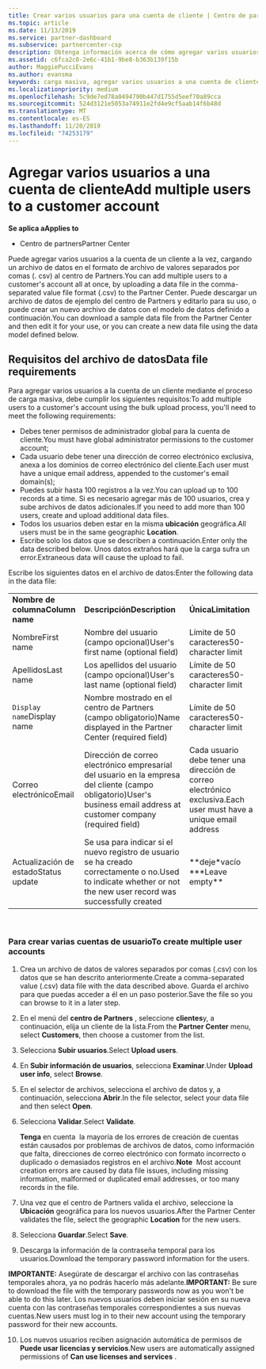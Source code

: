 ```yaml
---
title: Crear varios usuarios para una cuenta de cliente | Centro de partners
ms.topic: article
ms.date: 11/13/2019
ms.service: partner-dashboard
ms.subservice: partnercenter-csp
description: Obtenga información acerca de cómo agregar varios usuarios a la cuenta de un cliente a la vez, cargando un archivo de datos en el formato de archivo de valores separados por comas (. csv) en el centro de Partners.
ms.assetid: c6fca2c0-2e6c-41b1-9be8-b363b139f15b
author: MaggiePucciEvans
ms.author: evansma
keywords: carga masiva, agregar varios usuarios a una cuenta de cliente, agregar usuarios del cliente, carga masiva de usuarios del cliente, cuenta del cliente, usuarios del cliente, usuarios
ms.localizationpriority: medium
ms.openlocfilehash: 5c9de7ed78a0494790b447d1755d5eef70a89cca
ms.sourcegitcommit: 524d3121e5053a74911e2fd4e9cf5aab14f6b48d
ms.translationtype: MT
ms.contentlocale: es-ES
ms.lasthandoff: 11/20/2019
ms.locfileid: "74253179"
---
```

# <a name="add-multiple-users-to-a-customer-account"></a><span data-ttu-id="e1df2-104">Agregar varios usuarios a una cuenta de cliente</span><span class="sxs-lookup"><span data-stu-id="e1df2-104">Add multiple users to a customer account</span></span>

<span data-ttu-id="e1df2-105">**Se aplica a**</span><span class="sxs-lookup"><span data-stu-id="e1df2-105">**Applies to**</span></span>

-  <span data-ttu-id="e1df2-106">Centro de partners</span><span class="sxs-lookup"><span data-stu-id="e1df2-106">Partner Center</span></span>

<span data-ttu-id="e1df2-107">Puede agregar varios usuarios a la cuenta de un cliente a la vez, cargando un archivo de datos en el formato de archivo de valores separados por comas (. csv) al centro de Partners.</span><span class="sxs-lookup"><span data-stu-id="e1df2-107">You can add multiple users to a customer's account all at once, by uploading a data file in the comma-separated value file format (.csv) to the Partner Center.</span></span> <span data-ttu-id="e1df2-108">Puede descargar un archivo de datos de ejemplo del centro de Partners y editarlo para su uso, o puede crear un nuevo archivo de datos con el modelo de datos definido a continuación.</span><span class="sxs-lookup"><span data-stu-id="e1df2-108">You can download a sample data file from the Partner Center and then edit it for your use, or you can create a new data file using the data model defined below.</span></span>

## <a href="" id="creatingtheimportcsvfile"></a><span data-ttu-id="e1df2-109">Requisitos del archivo de datos</span><span class="sxs-lookup"><span data-stu-id="e1df2-109">Data file requirements</span></span>


<span data-ttu-id="e1df2-110">Para agregar varios usuarios a la cuenta de un cliente mediante el proceso de carga masiva, debe cumplir los siguientes requisitos:</span><span class="sxs-lookup"><span data-stu-id="e1df2-110">To add multiple users to a customer's account using the bulk upload process, you'll need to meet the following requirements:</span></span>

-   <span data-ttu-id="e1df2-111">Debes tener permisos de administrador global para la cuenta de cliente.</span><span class="sxs-lookup"><span data-stu-id="e1df2-111">You must have global administrator permissions to the customer account;</span></span>
-   <span data-ttu-id="e1df2-112">Cada usuario debe tener una dirección de correo electrónico exclusiva, anexa a los dominios de correo electrónico del cliente.</span><span class="sxs-lookup"><span data-stu-id="e1df2-112">Each user must have a unique email address, appended to the customer's email domain(s);</span></span>
-   <span data-ttu-id="e1df2-113">Puedes subir hasta 100 registros a la vez.</span><span class="sxs-lookup"><span data-stu-id="e1df2-113">You can upload up to 100 records at a time.</span></span> <span data-ttu-id="e1df2-114">Si es necesario agregar más de 100 usuarios, crea y sube archivos de datos adicionales.</span><span class="sxs-lookup"><span data-stu-id="e1df2-114">If you need to add more than 100 users, create and upload additional data files.</span></span>
-   <span data-ttu-id="e1df2-115">Todos los usuarios deben estar en la misma **ubicación** geográfica.</span><span class="sxs-lookup"><span data-stu-id="e1df2-115">All users must be in the same geographic **Location**.</span></span>
-   <span data-ttu-id="e1df2-116">Escribe solo los datos que se describen a continuación.</span><span class="sxs-lookup"><span data-stu-id="e1df2-116">Enter only the data described below.</span></span> <span data-ttu-id="e1df2-117">Unos datos extraños hará que la carga sufra un error.</span><span class="sxs-lookup"><span data-stu-id="e1df2-117">Extraneous data will cause the upload to fail.</span></span>

<span data-ttu-id="e1df2-118">Escribe los siguientes datos en el archivo de datos:</span><span class="sxs-lookup"><span data-stu-id="e1df2-118">Enter the following data in the data file:</span></span>

|                 |                                                                              |                                            |
|-----------------|------------------------------------------------------------------------------|--------------------------------------------|
| <span data-ttu-id="e1df2-119">**Nombre de columna**</span><span class="sxs-lookup"><span data-stu-id="e1df2-119">**Column name**</span></span> | <span data-ttu-id="e1df2-120">**Descripción**</span><span class="sxs-lookup"><span data-stu-id="e1df2-120">**Description**</span></span>                                                              | <span data-ttu-id="e1df2-121">**Única**</span><span class="sxs-lookup"><span data-stu-id="e1df2-121">**Limitation**</span></span>                             |
| <span data-ttu-id="e1df2-122">Nombre</span><span class="sxs-lookup"><span data-stu-id="e1df2-122">First name</span></span>      | <span data-ttu-id="e1df2-123">Nombre del usuario (campo opcional)</span><span class="sxs-lookup"><span data-stu-id="e1df2-123">User's first name (optional field)</span></span>                                           | <span data-ttu-id="e1df2-124">Límite de 50 caracteres</span><span class="sxs-lookup"><span data-stu-id="e1df2-124">50-character limit</span></span>                         |
| <span data-ttu-id="e1df2-125">Apellidos</span><span class="sxs-lookup"><span data-stu-id="e1df2-125">Last name</span></span>       | <span data-ttu-id="e1df2-126">Los apellidos del usuario (campo opcional)</span><span class="sxs-lookup"><span data-stu-id="e1df2-126">User's last name (optional field)</span></span>                                            | <span data-ttu-id="e1df2-127">Límite de 50 caracteres</span><span class="sxs-lookup"><span data-stu-id="e1df2-127">50-character limit</span></span>                         |
| <span data-ttu-id="e1df2-128">`Display name`</span><span class="sxs-lookup"><span data-stu-id="e1df2-128">Display name</span></span>    | <span data-ttu-id="e1df2-129">Nombre mostrado en el centro de Partners (campo obligatorio)</span><span class="sxs-lookup"><span data-stu-id="e1df2-129">Name displayed in the Partner Center (required field)</span></span>                            | <span data-ttu-id="e1df2-130">Límite de 50 caracteres</span><span class="sxs-lookup"><span data-stu-id="e1df2-130">50-character limit</span></span>                         |
| <span data-ttu-id="e1df2-131">Correo electrónico</span><span class="sxs-lookup"><span data-stu-id="e1df2-131">Email</span></span>           | <span data-ttu-id="e1df2-132">Dirección de correo electrónico empresarial del usuario en la empresa del cliente (campo obligatorio)</span><span class="sxs-lookup"><span data-stu-id="e1df2-132">User's business email address at customer company (required field)</span></span>           | <span data-ttu-id="e1df2-133">Cada usuario debe tener una dirección de correo electrónico exclusiva.</span><span class="sxs-lookup"><span data-stu-id="e1df2-133">Each user must have a unique email address</span></span> |
| <span data-ttu-id="e1df2-134">Actualización de estado</span><span class="sxs-lookup"><span data-stu-id="e1df2-134">Status update</span></span>   | <span data-ttu-id="e1df2-135">Se usa para indicar si el nuevo registro de usuario se ha creado correctamente o no.</span><span class="sxs-lookup"><span data-stu-id="e1df2-135">Used to indicate whether or not the new user record was successfully created</span></span> | <span data-ttu-id="e1df2-136">\*\*deje\*vacío \*</span><span class="sxs-lookup"><span data-stu-id="e1df2-136">\*\*Leave empty\*\*</span></span>                        |

 

### <a href="" id="createmultipleuseraccounts"></a><span data-ttu-id="e1df2-137">Para crear varias cuentas de usuario</span><span class="sxs-lookup"><span data-stu-id="e1df2-137">To create multiple user accounts</span></span>

<a href="" id="creatingtheaccounts"></a>
1.  <span data-ttu-id="e1df2-138">Crea un archivo de datos de valores separados por comas (.csv) con los datos que se han descrito anteriormente.</span><span class="sxs-lookup"><span data-stu-id="e1df2-138">Create a comma-separated value (.csv) data file with the data described above.</span></span> <span data-ttu-id="e1df2-139">Guarda el archivo para que puedas acceder a él en un paso posterior.</span><span class="sxs-lookup"><span data-stu-id="e1df2-139">Save the file so you can browse to it in a later step.</span></span>
2.  <span data-ttu-id="e1df2-140">En el menú del **centro de Partners** , seleccione **clientes**y, a continuación, elija un cliente de la lista.</span><span class="sxs-lookup"><span data-stu-id="e1df2-140">From the **Partner Center** menu, select **Customers**, then choose a customer from the list.</span></span>
3.  <span data-ttu-id="e1df2-141">Selecciona **Subir usuarios**.</span><span class="sxs-lookup"><span data-stu-id="e1df2-141">Select **Upload users**.</span></span>
4.  <span data-ttu-id="e1df2-142">En **Subir información de usuarios**, selecciona **Examinar**.</span><span class="sxs-lookup"><span data-stu-id="e1df2-142">Under **Upload user info**, select **Browse**.</span></span>
5.  <span data-ttu-id="e1df2-143">En el selector de archivos, selecciona el archivo de datos y, a continuación, selecciona **Abrir**.</span><span class="sxs-lookup"><span data-stu-id="e1df2-143">In the file selector, select your data file and then select **Open**.</span></span>
6.  <span data-ttu-id="e1df2-144">Selecciona **Validar**.</span><span class="sxs-lookup"><span data-stu-id="e1df2-144">Select **Validate**.</span></span>

    <span data-ttu-id="e1df2-145">**Tenga** en cuenta  la mayoría de los errores de creación de cuentas están causados por problemas de archivos de datos, como información que falta, direcciones de correo electrónico con formato incorrecto o duplicado o demasiados registros en el archivo.</span><span class="sxs-lookup"><span data-stu-id="e1df2-145">**Note**  Most account creation errors are caused by data file issues, including missing information, malformed or duplicated email addresses, or too many records in the file.</span></span>

7.  <span data-ttu-id="e1df2-146">Una vez que el centro de Partners valida el archivo, seleccione la **Ubicación** geográfica para los nuevos usuarios.</span><span class="sxs-lookup"><span data-stu-id="e1df2-146">After the Partner Center validates the file, select the geographic **Location** for the new users.</span></span>
8.  <span data-ttu-id="e1df2-147">Selecciona **Guardar**.</span><span class="sxs-lookup"><span data-stu-id="e1df2-147">Select **Save**.</span></span>
9.  <span data-ttu-id="e1df2-148">Descarga la información de la contraseña temporal para los usuarios.</span><span class="sxs-lookup"><span data-stu-id="e1df2-148">Download the temporary password information for the users.</span></span>

<span data-ttu-id="e1df2-149">**IMPORTANTE:** Asegúrate de descargar el archivo con las contraseñas temporales ahora, ya no podrás hacerlo más adelante.</span><span class="sxs-lookup"><span data-stu-id="e1df2-149">**IMPORTANT:** Be sure to download the file with the temporary passwords now as you won't be able to do this later.</span></span> <span data-ttu-id="e1df2-150">Los nuevos usuarios deben iniciar sesión en su nueva cuenta con las contraseñas temporales correspondientes a sus nuevas cuentas.</span><span class="sxs-lookup"><span data-stu-id="e1df2-150">New users must log in to their new account using the temporary password for their new accounts.</span></span>

10. <span data-ttu-id="e1df2-151">Los nuevos usuarios reciben asignación automática de permisos de **Puede usar licencias y servicios**.</span><span class="sxs-lookup"><span data-stu-id="e1df2-151">New users are automatically assigned permissions of **Can use licenses and services** .</span></span> 

 

 



